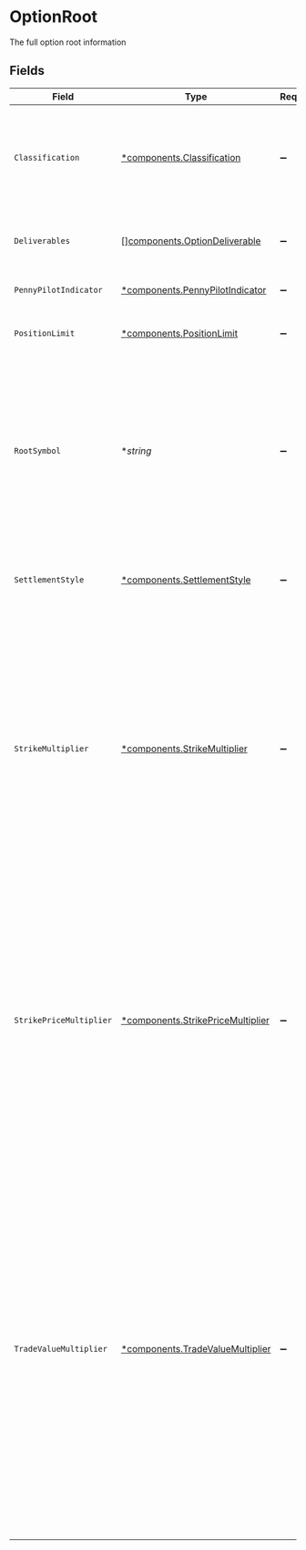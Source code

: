 # OptionRoot

The full option root information


## Fields

| Field                                                                                                                                                                                                                                                                                                                                                                                                                                                                                                                                                                                                                                            | Type                                                                                                                                                                                                                                                                                                                                                                                                                                                                                                                                                                                                                                             | Required                                                                                                                                                                                                                                                                                                                                                                                                                                                                                                                                                                                                                                         | Description                                                                                                                                                                                                                                                                                                                                                                                                                                                                                                                                                                                                                                      | Example                                                                                                                                                                                                                                                                                                                                                                                                                                                                                                                                                                                                                                          |
| ------------------------------------------------------------------------------------------------------------------------------------------------------------------------------------------------------------------------------------------------------------------------------------------------------------------------------------------------------------------------------------------------------------------------------------------------------------------------------------------------------------------------------------------------------------------------------------------------------------------------------------------------ | ------------------------------------------------------------------------------------------------------------------------------------------------------------------------------------------------------------------------------------------------------------------------------------------------------------------------------------------------------------------------------------------------------------------------------------------------------------------------------------------------------------------------------------------------------------------------------------------------------------------------------------------------ | ------------------------------------------------------------------------------------------------------------------------------------------------------------------------------------------------------------------------------------------------------------------------------------------------------------------------------------------------------------------------------------------------------------------------------------------------------------------------------------------------------------------------------------------------------------------------------------------------------------------------------------------------ | ------------------------------------------------------------------------------------------------------------------------------------------------------------------------------------------------------------------------------------------------------------------------------------------------------------------------------------------------------------------------------------------------------------------------------------------------------------------------------------------------------------------------------------------------------------------------------------------------------------------------------------------------ | ------------------------------------------------------------------------------------------------------------------------------------------------------------------------------------------------------------------------------------------------------------------------------------------------------------------------------------------------------------------------------------------------------------------------------------------------------------------------------------------------------------------------------------------------------------------------------------------------------------------------------------------------ |
| `Classification`                                                                                                                                                                                                                                                                                                                                                                                                                                                                                                                                                                                                                                 | [*components.Classification](../../models/components/classification.md)                                                                                                                                                                                                                                                                                                                                                                                                                                                                                                                                                                          | :heavy_minus_sign:                                                                                                                                                                                                                                                                                                                                                                                                                                                                                                                                                                                                                               | Classification is the category of option that the option falls into These are based on how the contract was written. Only STANDARD is supported at this time.                                                                                                                                                                                                                                                                                                                                                                                                                                                                                    | STANDARD                                                                                                                                                                                                                                                                                                                                                                                                                                                                                                                                                                                                                                         |
| `Deliverables`                                                                                                                                                                                                                                                                                                                                                                                                                                                                                                                                                                                                                                   | [][components.OptionDeliverable](../../models/components/optiondeliverable.md)                                                                                                                                                                                                                                                                                                                                                                                                                                                                                                                                                                   | :heavy_minus_sign:                                                                                                                                                                                                                                                                                                                                                                                                                                                                                                                                                                                                                               | deliverables is the deliverables of the option More than 20 deliverable assets are not supported.                                                                                                                                                                                                                                                                                                                                                                                                                                                                                                                                                |                                                                                                                                                                                                                                                                                                                                                                                                                                                                                                                                                                                                                                                  |
| `PennyPilotIndicator`                                                                                                                                                                                                                                                                                                                                                                                                                                                                                                                                                                                                                            | [*components.PennyPilotIndicator](../../models/components/pennypilotindicator.md)                                                                                                                                                                                                                                                                                                                                                                                                                                                                                                                                                                | :heavy_minus_sign:                                                                                                                                                                                                                                                                                                                                                                                                                                                                                                                                                                                                                               | The penny pilot indicator of the option                                                                                                                                                                                                                                                                                                                                                                                                                                                                                                                                                                                                          | PENNY_PILOT                                                                                                                                                                                                                                                                                                                                                                                                                                                                                                                                                                                                                                      |
| `PositionLimit`                                                                                                                                                                                                                                                                                                                                                                                                                                                                                                                                                                                                                                  | [*components.PositionLimit](../../models/components/positionlimit.md)                                                                                                                                                                                                                                                                                                                                                                                                                                                                                                                                                                            | :heavy_minus_sign:                                                                                                                                                                                                                                                                                                                                                                                                                                                                                                                                                                                                                               | The position Limit for a given option set at the OCC.                                                                                                                                                                                                                                                                                                                                                                                                                                                                                                                                                                                            | {<br/>"value": "1000000"<br/>}                                                                                                                                                                                                                                                                                                                                                                                                                                                                                                                                                                                                                   |
| `RootSymbol`                                                                                                                                                                                                                                                                                                                                                                                                                                                                                                                                                                                                                                     | **string*                                                                                                                                                                                                                                                                                                                                                                                                                                                                                                                                                                                                                                        | :heavy_minus_sign:                                                                                                                                                                                                                                                                                                                                                                                                                                                                                                                                                                                                                               | Unique identifier for the underlying asset and its associated option contracts, which reflects any changes to the underlying asset caused by corporate actions such as mergers, splits, or spin-offs by updating the root with a numerical value to reflect the adjusted terms or entity.                                                                                                                                                                                                                                                                                                                                                        | AMCR2                                                                                                                                                                                                                                                                                                                                                                                                                                                                                                                                                                                                                                            |
| `SettlementStyle`                                                                                                                                                                                                                                                                                                                                                                                                                                                                                                                                                                                                                                | [*components.SettlementStyle](../../models/components/settlementstyle.md)                                                                                                                                                                                                                                                                                                                                                                                                                                                                                                                                                                        | :heavy_minus_sign:                                                                                                                                                                                                                                                                                                                                                                                                                                                                                                                                                                                                                               | Indicates whether the option is designated to settle at the market's opening price on the expiration date.                                                                                                                                                                                                                                                                                                                                                                                                                                                                                                                                       | SETTLE_ON_OPEN                                                                                                                                                                                                                                                                                                                                                                                                                                                                                                                                                                                                                                   |
| `StrikeMultiplier`                                                                                                                                                                                                                                                                                                                                                                                                                                                                                                                                                                                                                               | [*components.StrikeMultiplier](../../models/components/strikemultiplier.md)                                                                                                                                                                                                                                                                                                                                                                                                                                                                                                                                                                      | :heavy_minus_sign:                                                                                                                                                                                                                                                                                                                                                                                                                                                                                                                                                                                                                               | A number that identifies where the decimal for a strike price should be within the OSI.  For example, in the OSI: AAPL 210416C00120000,   a strike_multiplier of 1 indicates that the strike price is $120.000 and a strike_multiplier of .1 indicates that the strike price is $12.00.<br/><br/> strike_multiplier is: always 1.0 for Equity Options, usually 1.0 for Index Options, but is 0.1 for “half-point” Index Options.                                                                                                                                                                                                                 | {<br/>"value": "1.0"<br/>}                                                                                                                                                                                                                                                                                                                                                                                                                                                                                                                                                                                                                       |
| `StrikePriceMultiplier`                                                                                                                                                                                                                                                                                                                                                                                                                                                                                                                                                                                                                          | [*components.StrikePriceMultiplier](../../models/components/strikepricemultiplier.md)                                                                                                                                                                                                                                                                                                                                                                                                                                                                                                                                                            | :heavy_minus_sign:                                                                                                                                                                                                                                                                                                                                                                                                                                                                                                                                                                                                                               | A number defined as 1 unit of strike value.  For example, if the strike price multiplier = 100, then a strike of $17 equals $1,700. This field is used for  calculating extended strike values.  The number of units represented by the Strike Price Multiplier is comprised of:<br/>   1) Number of shares for Equity Options<br/>   2) A dollar amount for Index Options<br/> The typical value of this multiplier for Equity and Index options is 100<br/> For mini options the typical value is 10                                                                                                                                           | {<br/>"value": "100"<br/>}                                                                                                                                                                                                                                                                                                                                                                                                                                                                                                                                                                                                                       |
| `TradeValueMultiplier`                                                                                                                                                                                                                                                                                                                                                                                                                                                                                                                                                                                                                           | [*components.TradeValueMultiplier](../../models/components/tradevaluemultiplier.md)                                                                                                                                                                                                                                                                                                                                                                                                                                                                                                                                                              | :heavy_minus_sign:                                                                                                                                                                                                                                                                                                                                                                                                                                                                                                                                                                                                                               | A number defined as 1 unit of trade premium value.  For example, if the multiplier = 100, then a premium of $1.50 equals $150. This field is used for calculating premium money extensions.  The number of units represented by the multiplier is comprised of:<br/>  1) Number of shares for Equity Options<br/>  2) A dollar amount for Index Options<br/> The typical value of this multiplier for Equity and Index options is 100. In the majority of cases,<br/> the Trade Premium has to be extended to the same base as the Strike Price. Therefore, the<br/>  Trade Value is usually the same as the Strike Value.<br/> For mini options the typical value is 10 | {<br/>"value": "100"<br/>}                                                                                                                                                                                                                                                                                                                                                                                                                                                                                                                                                                                                                       |